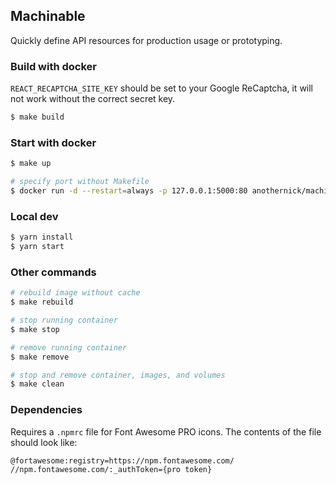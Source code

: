 ## Machinable

Quickly define API resources for production usage or prototyping.

### Build with docker

`REACT_RECAPTCHA_SITE_KEY` should be set to your Google ReCaptcha, it will not work without the correct secret key.

```bash
$ make build
```

### Start with docker
```bash
$ make up
```

```bash
# specify port without Makefile
$ docker run -d --restart=always -p 127.0.0.1:5000:80 anothernick/machinable-ui:0.1.0
```

### Local dev

```bash
$ yarn install
$ yarn start
```

### Other commands
```bash
# rebuild image without cache
$ make rebuild

# stop running container
$ make stop

# remove running container
$ make remove

# stop and remove container, images, and volumes
$ make clean
```

### Dependencies

Requires a `.npmrc` file for Font Awesome PRO icons. The contents of the file should look like:

```
@fortawesome:registry=https://npm.fontawesome.com/
//npm.fontawesome.com/:_authToken={pro token}
```